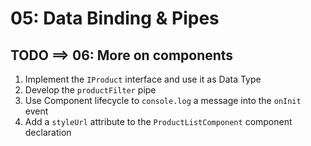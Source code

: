 # 05: Data Binding & Pipes

## TODO ==> 06: More on components

1. Implement the `IProduct` interface and use it as Data Type
2. Develop the `productFilter` pipe
3. Use Component lifecycle to `console.log` a message into the `onInit` event
4. Add a `styleUrl` attribute to the `ProductListComponent` component declaration
